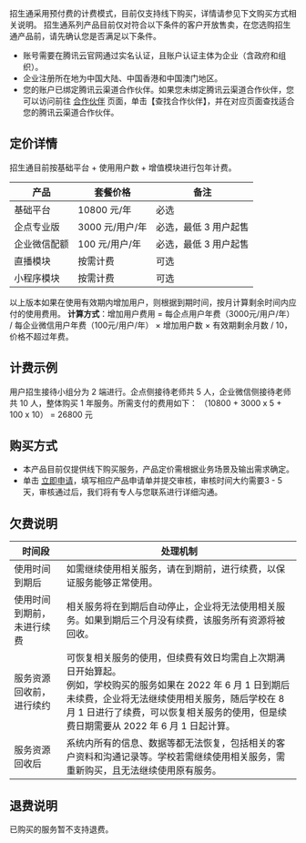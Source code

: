 招生通采用预付费的计费模式，目前仅支持线下购买，详情请参见下文购买方式相关说明。
招生通系列产品目前仅对符合以下条件的客户开放售卖，在您选购招生通产品前，请先确认您是否满足以下条件。
- 账号需要在腾讯云官网通过实名认证，且账户认证主体为企业（含政府和组织）。
- 企业注册所在地为中国大陆、中国香港和中国澳门地区。
- 您的账户已绑定腾讯云渠道合作伙伴。如果您未绑定腾讯云渠道合作伙伴，您可以访问前往 [合作伙伴](https://partners.cloud.tencent.com/) 页面，单击【查找合作伙伴】，并在对应页面查找适合您的腾讯云渠道合作伙伴。

## 定价详情
招生通目前按基础平台 + 使用用户数 + 增值模块进行包年计费。

| 产品 | 套餐价格 | 备注 |
|---------|---------|---------|
| 基础平台 | 10800 元/年 | 必选 |
| 企点专业版 | 3000 元/用户/年 | 必选，最低 3 用户起售 |
| 企业微信配额 | 100 元/用户/年 | 必选，最低 3 用户起售 |
| 直播模块 | 按需计费 | 可选 |
| 小程序模块 | 按需计费 | 可选 |

以上版本如果在使用有效期内增加用户，则根据到期时间，按月计算剩余时间内应付的使用费用。
**计算方式**：增加用户费用 = 每企点用户年费（3000元/用户/年） / 每企业微信用户年费（100元/用户/年） × 增加用户数 × 有效期剩余月数 / 10，价格不超过年费。

## 计费示例
用户招生接待小组分为 2 端进行。企点侧接待老师共 5 人，企业微信侧接待老师共 10 人，整体购买 1 年服务。所需支付的费用如下：
（10800 + 3000 x 5 + 100 x 10） = 26800 元

## 购买方式
- 本产品目前仅提供线下购买服务，产品定价需根据业务场景及输出需求确定。
- 单击 [立即申请](https://cloud.tencent.com/apply/p/x7bin29r48)，填写相应产品申请单并提交审核，审核时间大约需要3 - 5天，审核通过后，我们将有专人与您联系进行详细沟通。

## 欠费说明

| 时间段 | 处理机制 |
|---------|---------|
| 使用时间到期后 | 如需继续使用相关服务，请在到期前，进行续费，以保证服务能够正常使用。 |
| 使用时间到期前，未进行续费 | 相关服务将在到期后自动停止，企业将无法使用相关服务。如果到期后三个月没有续费，该服务所有资源将被回收。 |
| 服务资源回收前，进行续约 | 可恢复相关服务的使用，但续费有效日均需自上次期满日开始算起。<br>例如，学校购买的服务如果在 2022 年 6 月 1 日到期后未续费，企业将无法继续使用相关服务，随后学校在 8 月 1 日进行了续费，可以恢复相关服务的使用，但是续费日期需要从 2022 年 6 月 1 日起计算。 |
| 服务资源回收后 | 系统内所有的信息、数据等都无法恢复，包括相关的客户资料和沟通记录等。学校若需继续使用相关服务，需重新购买，且无法继续使用原有服务。 |

## 退费说明
已购买的服务暂不支持退费。
